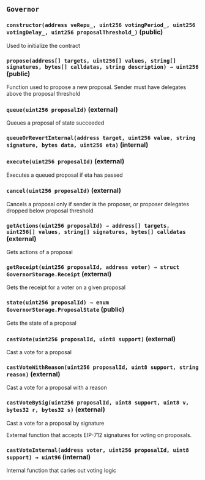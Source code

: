 ## `Governor`






### `constructor(address veRepu_, uint256 votingPeriod_, uint256 votingDelay_, uint256 proposalThreshold_)` (public)

Used to initialize the contract




### `propose(address[] targets, uint256[] values, string[] signatures, bytes[] calldatas, string description) → uint256` (public)

Function used to propose a new proposal. Sender must have delegates above the proposal threshold




### `queue(uint256 proposalId)` (external)

Queues a proposal of state succeeded




### `queueOrRevertInternal(address target, uint256 value, string signature, bytes data, uint256 eta)` (internal)





### `execute(uint256 proposalId)` (external)

Executes a queued proposal if eta has passed




### `cancel(uint256 proposalId)` (external)

Cancels a proposal only if sender is the proposer, or proposer delegates dropped below proposal threshold




### `getActions(uint256 proposalId) → address[] targets, uint256[] values, string[] signatures, bytes[] calldatas` (external)

Gets actions of a proposal




### `getReceipt(uint256 proposalId, address voter) → struct GovernorStorage.Receipt` (external)

Gets the receipt for a voter on a given proposal




### `state(uint256 proposalId) → enum GovernorStorage.ProposalState` (public)

Gets the state of a proposal




### `castVote(uint256 proposalId, uint8 support)` (external)

Cast a vote for a proposal




### `castVoteWithReason(uint256 proposalId, uint8 support, string reason)` (external)

Cast a vote for a proposal with a reason




### `castVoteBySig(uint256 proposalId, uint8 support, uint8 v, bytes32 r, bytes32 s)` (external)

Cast a vote for a proposal by signature


External function that accepts EIP-712 signatures for voting on proposals.

### `castVoteInternal(address voter, uint256 proposalId, uint8 support) → uint96` (internal)

Internal function that caries out voting logic





